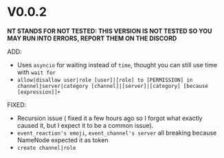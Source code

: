 # V0.0.2

**NT STANDS FOR NOT TESTED: THIS VERSION IS NOT TESTED SO YOU MAY RUN INTO ERRORS, REPORT THEM ON THE DISCORD**

ADD:
- Uses `asyncio` for waiting instead of `time`, thought you can still use time  with `wait for`
- `allow|disallow user|role [user]|[role] to [PERMISSION] in channel|server|category [channel]|[server]|[category] [because [expression]]+`

FIXED:
- Recursion issue ( fixed it a few hours ago so I forgot what exactly caused it, but I expect it to be a common issue).
- `event_reaction's emoji`, `event_channel's server` all breaking because NameNode expected it as token
- `create channel|role`



